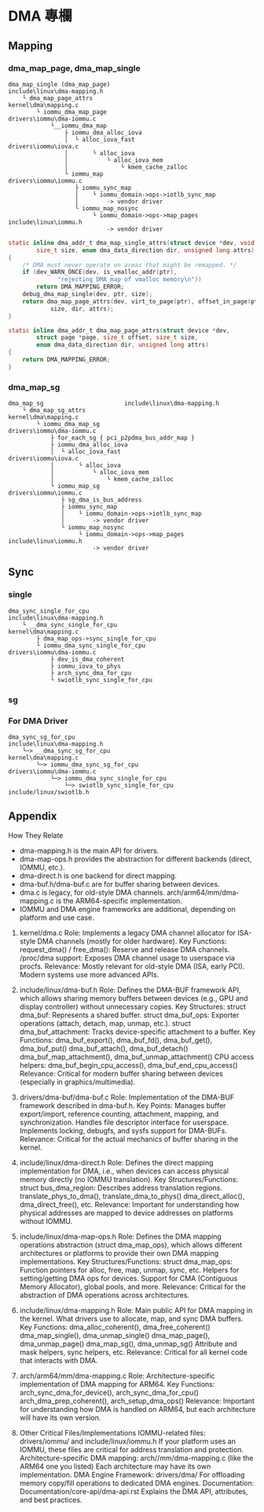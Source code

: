 # DMA 專欄

## Mapping
### dma_map_page, dma_map_single
```
dma_map_single (dma_map_page)                               include\linux\dma-mapping.h
    └ dma_map_page_attrs                                           kernel\dma\mapping.c
        └ iommu_dma_map_page                                  drivers\iommu\dma-iommu.c
            └__iommu_dma_map
                ├ iommu_dma_alloc_iova
                │  └ alloc_iova_fast                               drivers\iommu\iova.c
                │       └ alloc_iova
                │           └ alloc_iova_mem
                │               └ kmem_cache_zalloc
                └ iommu_map                                       drivers\iommu\iommu.c
                   ├ iommu_sync_map
                   │    └ iommu_domain->ops->iotlb_sync_map
                   │        -> vendor driver
                   └ iommu_map_nosync
                        └ iommu_domain->ops->map_pages            include\linux\iommu.h
                            -> vendor driver
```

```c
static inline dma_addr_t dma_map_single_attrs(struct device *dev, void *ptr,
		size_t size, enum dma_data_direction dir, unsigned long attrs)
{
	/* DMA must never operate on areas that might be remapped. */
	if (dev_WARN_ONCE(dev, is_vmalloc_addr(ptr),
			  "rejecting DMA map of vmalloc memory\n"))
		return DMA_MAPPING_ERROR;
	debug_dma_map_single(dev, ptr, size);
	return dma_map_page_attrs(dev, virt_to_page(ptr), offset_in_page(ptr),
			size, dir, attrs);
}
```

```c
static inline dma_addr_t dma_map_page_attrs(struct device *dev,
		struct page *page, size_t offset, size_t size,
		enum dma_data_direction dir, unsigned long attrs)
{
	return DMA_MAPPING_ERROR;
}
```

### dma_map_sg
```
dma_map_sg                       include\linux\dma-mapping.h
    └ dma_map_sg_attrs                                           kernel\dma\mapping.c
        └ iommu_dma_map_sg                                  drivers\iommu\dma-iommu.c
            ├ for_each_sg { pci_p2pdma_bus_addr_map }
            ├ iommu_dma_alloc_iova
            │  └ alloc_iova_fast                               drivers\iommu\iova.c
            │       └ alloc_iova
            │           └ alloc_iova_mem
            │               └ kmem_cache_zalloc
            └ iommu_map_sg                                       drivers\iommu\iommu.c
               ├ sg_dma_is_bus_address
               ├ iommu_sync_map
               │    └ iommu_domain->ops->iotlb_sync_map
               │        -> vendor driver
               └ iommu_map_nosync
                    └ iommu_domain->ops->map_pages            include\linux\iommu.h
                        -> vendor driver
```

## Sync
### single
```
dma_sync_single_for_cpu                                     include\linux\dma-mapping.h
    └ __dma_sync_single_for_cpu                                    kernel\dma\mapping.c
        ├ dma_map_ops->sync_single_for_cpu
        └ iommu_dma_sync_single_for_cpu                       drivers\iommu\dma-iommu.c
            ├ dev_is_dma_coherent
            ├ iommu_iova_to_phys
            ├ arch_sync_dma_for_cpu
            └ swiotlb_sync_single_for_cpu
```
### sg


### For DMA Driver
```
dma_sync_sg_for_cpu                                  include\linux\dma-mapping.h
    └─> __dma_sync_sg_for_cpu                               kernel\dma\mapping.c
        └─> iommu_dma_sync_sg_for_cpu                  drivers\iommu\dma-iommu.c
            └─> iommu_dma_sync_single_for_cpu
                └─> swiotlb_sync_single_for_cpu          include/linux/swiotlb.h
```

## Appendix

How They Relate
* dma-mapping.h is the main API for drivers.
* dma-map-ops.h provides the abstraction for different backends (direct, IOMMU, etc.).
* dma-direct.h is one backend for direct mapping.
* dma-buf.h/dma-buf.c are for buffer sharing between devices.
* dma.c is legacy, for old-style DMA channels.
arch/arm64/mm/dma-mapping.c is the ARM64-specific implementation.
* IOMMU and DMA engine frameworks are additional, depending on platform and use case.

1. kernel/dma.c
Role:
Implements a legacy DMA channel allocator for ISA-style DMA channels (mostly for older hardware).
Key Functions:
request_dma() / free_dma(): Reserve and release DMA channels.
/proc/dma support: Exposes DMA channel usage to userspace via procfs.
Relevance:
Mostly relevant for old-style DMA (ISA, early PCI). Modern systems use more advanced APIs.
2. include/linux/dma-buf.h
Role:
Defines the DMA-BUF framework API, which allows sharing memory buffers between devices (e.g., GPU and display controller) without unnecessary copies.
Key Structures:
struct dma_buf: Represents a shared buffer.
struct dma_buf_ops: Exporter operations (attach, detach, map, unmap, etc.).
struct dma_buf_attachment: Tracks device-specific attachment to a buffer.
Key Functions:
dma_buf_export(), dma_buf_fd(), dma_buf_get(), dma_buf_put()
dma_buf_attach(), dma_buf_detach()
dma_buf_map_attachment(), dma_buf_unmap_attachment()
CPU access helpers: dma_buf_begin_cpu_access(), dma_buf_end_cpu_access()
Relevance:
Critical for modern buffer sharing between devices (especially in graphics/multimedia).
3. drivers/dma-buf/dma-buf.c
Role:
Implementation of the DMA-BUF framework described in dma-buf.h.
Key Points:
Manages buffer export/import, reference counting, attachment, mapping, and synchronization.
Handles file descriptor interface for userspace.
Implements locking, debugfs, and sysfs support for DMA-BUFs.
Relevance:
Critical for the actual mechanics of buffer sharing in the kernel.
4. include/linux/dma-direct.h
Role:
Defines the direct mapping implementation for DMA, i.e., when devices can access physical memory directly (no IOMMU translation).
Key Structures/Functions:
struct bus_dma_region: Describes address translation regions.
translate_phys_to_dma(), translate_dma_to_phys()
dma_direct_alloc(), dma_direct_free(), etc.
Relevance:
Important for understanding how physical addresses are mapped to device addresses on platforms without IOMMU.
5. include/linux/dma-map-ops.h
Role:
Defines the DMA mapping operations abstraction (struct dma_map_ops), which allows different architectures or platforms to provide their own DMA mapping implementations.
Key Structures/Functions:
struct dma_map_ops: Function pointers for alloc, free, map, unmap, sync, etc.
Helpers for setting/getting DMA ops for devices.
Support for CMA (Contiguous Memory Allocator), global pools, and more.
Relevance:
Critical for the abstraction of DMA operations across architectures.
6. include/linux/dma-mapping.h
Role:
Main public API for DMA mapping in the kernel.
What drivers use to allocate, map, and sync DMA buffers.
Key Functions:
dma_alloc_coherent(), dma_free_coherent()
dma_map_single(), dma_unmap_single()
dma_map_page(), dma_unmap_page()
dma_map_sg(), dma_unmap_sg()
Attribute and mask helpers, sync helpers, etc.
Relevance:
Critical for all kernel code that interacts with DMA.
7. arch/arm64/mm/dma-mapping.c
Role:
Architecture-specific implementation of DMA mapping for ARM64.
Key Functions:
arch_sync_dma_for_device(), arch_sync_dma_for_cpu()
arch_dma_prep_coherent(), arch_setup_dma_ops()
Relevance:
Important for understanding how DMA is handled on ARM64, but each architecture will have its own version.

8. Other Critical Files/Implementations
IOMMU-related files:
drivers/iommu/ and include/linux/iommu.h
If your platform uses an IOMMU, these files are critical for address translation and protection.
Architecture-specific DMA mapping:
arch/<arch>/mm/dma-mapping.c (like the ARM64 one you listed)
Each architecture may have its own implementation.
DMA Engine Framework:
drivers/dma/
For offloading memory copy/fill operations to dedicated DMA engines.
Documentation:
Documentation/core-api/dma-api.rst
Explains the DMA API, attributes, and best practices.